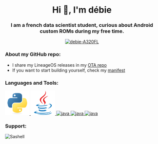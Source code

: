 <h1 align="center">Hi 👋, I'm débie</h1>
<h3 align="center">I am a french data scientist student, curious about Android custom ROMs during my free time.</h3>

<p align="center"> <a href="https://github.com/ryo-ma/github-profile-trophy"><img src="https://github-profile-trophy.vercel.app/?username=debie-A320FL&column=3&margin-w=15&margin-h=15" alt="debie-A320FL" /></a> </p>

<h3 align="left">About my GitHub repo:</h3>	

- I share my LineageOS releases in my [OTA repo](https://github.com/debie-A320FL/OTA/releases)
- If you want to start building yourself, check my [manifest](https://github.com/debie-A320FL/android_manifest_samsung_a3y17lte)

<h3 align="left">Languages and Tools:</h3>
<p align="left"> <a href="https://www.python.org" target="_blank" rel="noreferrer"> <img src="https://raw.githubusercontent.com/devicons/devicon/master/icons/python/python-original.svg" alt="python" width="80" height="80"/>
<a href="https://www.java.com" target="_blank" rel="noreferrer"> <img src="https://raw.githubusercontent.com/devicons/devicon/master/icons/java/java-original.svg" alt="java" width="80" height="80"/> </a>
<a href="https://www.w3schools.com/c/index.php" target="_blank" rel="noreferrer"> <img src="https://cdn.freebiesupply.com/logos/large/2x/c-2975-logo-png-transparent.png" alt="java" width="80" height="80"/> </a>
<a href="https://www.r-project.org/" target="_blank" rel="noreferrer"> <img src="https://activators4windows.com/wp-content/uploads/2021/02/logo-1024x1024.png" alt="java" width="80" height="80"/> </a>
<a href="https://www.sas.com" target="_blank" rel="noreferrer"> <img src="https://upload.wikimedia.org/wikipedia/commons/thumb/1/10/SAS_logo_horiz.svg/1280px-SAS_logo_horiz.svg.png" alt="java" width="100" height="80"/> </a>


<h3 align="left">Support:</h3>
<p><a href="https://www.paypal.com/paypalme/debieXDA"> <img align="left" src="http://amfhr.com/wp-content/uploads/2020/05/paypal.png" height="50" width="
(0" alt="Sashell" /></a></p><br><br>
